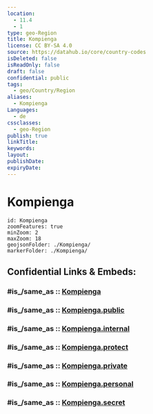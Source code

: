 ```yaml
---
location:
  - 11.4
  - 1
type: geo-Region
title: Kompienga
license: CC BY-SA 4.0
source: https://datahub.io/core/country-codes
isDeleted: false
isReadOnly: false
draft: false
confidential: public
tags:
  - geo/Country/Region
aliases:
  - Kompienga
Languages:
  - de
cssclasses:
  - geo-Region
publish: true
linkTitle:
keywords:
layout:
publishDate:
expiryDate:
---
```


# Kompienga

```leaflet
id: Kompienga
zoomFeatures: true 
minZoom: 2 
maxZoom: 18
geojsonFolder: ./Kompienga/
markerFolder: ./Kompienga/
```


## Confidential Links & Embeds: 

### #is_/same_as :: [Kompienga](/_Standards/Earth/Continent/Africa/Africa~West/Burkina_Faso/Regions~Burkina_Faso/Est/counties~Est/Kompienga.md) 

### #is_/same_as :: [Kompienga.public](/_public/Earth/Continent/Africa/Africa~West/Burkina_Faso/Regions~Burkina_Faso/Est/counties~Est/Kompienga.public.md) 

### #is_/same_as :: [Kompienga.internal](/_internal/Earth/Continent/Africa/Africa~West/Burkina_Faso/Regions~Burkina_Faso/Est/counties~Est/Kompienga.internal.md) 

### #is_/same_as :: [Kompienga.protect](/_protect/Earth/Continent/Africa/Africa~West/Burkina_Faso/Regions~Burkina_Faso/Est/counties~Est/Kompienga.protect.md) 

### #is_/same_as :: [Kompienga.private](/_private/Earth/Continent/Africa/Africa~West/Burkina_Faso/Regions~Burkina_Faso/Est/counties~Est/Kompienga.private.md) 

### #is_/same_as :: [Kompienga.personal](/_personal/Earth/Continent/Africa/Africa~West/Burkina_Faso/Regions~Burkina_Faso/Est/counties~Est/Kompienga.personal.md) 

### #is_/same_as :: [Kompienga.secret](/_secret/Earth/Continent/Africa/Africa~West/Burkina_Faso/Regions~Burkina_Faso/Est/counties~Est/Kompienga.secret.md)

